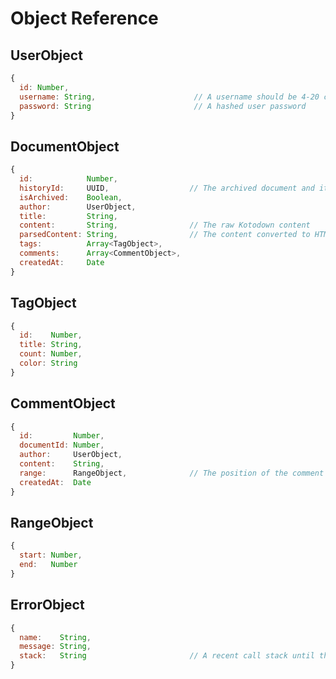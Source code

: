 # Object Reference

## UserObject

```javascript
{
  id: Number,
  username: String,                      // A username should be 4-20 characters using only A-Z, a-z, 0-9, or _.
  password: String                       // A hashed user password
}
```

## DocumentObject

```javascript
{
  id:            Number,
  historyId:     UUID,                  // The archived document and its new version share the same historyId
  isArchived:    Boolean,
  author:        UserObject,
  title:         String,
  content:       String,                // The raw Kotodown content
  parsedContent: String,                // The content converted to HTML
  tags:          Array<TagObject>,
  comments:      Array<CommentObject>,
  createdAt:     Date
}
```

## TagObject

```javascript
{
  id:    Number,
  title: String,
  count: Number,
  color: String
}
```

## CommentObject

```javascript
{
  id:         Number,
  documentId: Number,
  author:     UserObject,
  content:    String,
  range:      RangeObject,              // The position of the comment in the document
  createdAt:  Date
}
```

## RangeObject

```javascript
{
  start: Number,
  end:   Number
}
```

## ErrorObject

```javascript
{
  name:    String,
  message: String,
  stack:   String                       // A recent call stack until the error got thrown
}
```